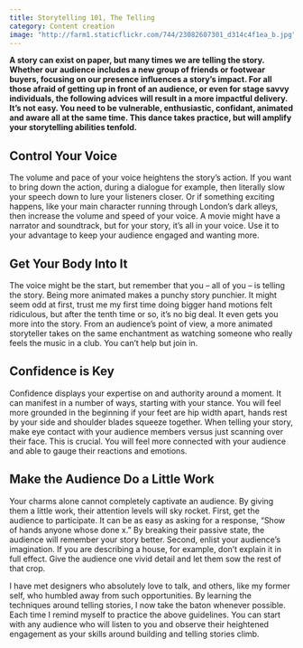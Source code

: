 ```yaml
---
title: Storytelling 101, The Telling
category: Content creation
image: "http://farm1.staticflickr.com/744/23082607301_d314c4f1ea_b.jpg"
---
```

**A story can exist on paper, but many times we are telling the story. Whether our audience includes a new group of friends or footwear buyers, focusing on our presence influences a story’s impact. For all those afraid of getting up in front of an audience, or even for stage savvy individuals, the following advices will result in a more impactful delivery. It’s not easy. You need to be vulnerable, enthusiastic, confidant, animated and aware all at the same time. This dance takes practice, but will amplify your storytelling abilities tenfold.** 

## Control Your Voice

The volume and pace of your voice heightens the story’s action. If you want to bring down the action, during a dialogue for example, then literally slow your speech down to lure your listeners closer. Or if something exciting happens, like your main character running through London’s dark alleys, then increase the volume and speed of your voice. A movie might have a narrator and soundtrack, but for your story, it’s all in your voice. Use it to your advantage to keep your audience engaged and wanting more.  

## Get Your Body Into It

The voice might be the start, but remember that you – all of you – is telling the story. Being more animated makes a punchy story punchier. It might seem odd at first, trust me my first time doing bigger hand motions felt ridiculous, but after the tenth time or so, it’s no big deal. It even gets you more into the story. From an audience’s point of view, a more animated storyteller takes on the same enchantment as watching someone who really feels the music in a club. You can’t help but join in.    

## Confidence is Key

Confidence displays your expertise on and authority around a moment. It can manifest in a number of ways, starting with your stance. You will feel more grounded in the beginning if your feet are hip width apart, hands rest by your side and shoulder blades squeeze together. When telling your story, make eye contact with your audience members versus just scanning over their face. This is crucial. You will feel more connected with your audience and able to gauge their reactions and emotions. 

## Make the Audience Do a Little Work

Your charms alone cannot completely captivate an audience. By giving them a little work, their attention levels will sky rocket. First, get the audience to participate. It can be as easy as asking for a response, “Show of hands anyone whose done x.” By breaking their passive state, the audience will remember your story better. Second, enlist your audience’s imagination. If you are describing a house, for example, don’t explain it in full effect. Give the audience one vivid detail and let them sow the rest of that crop. 

I have met designers who absolutely love to talk, and others, like my former self, who humbled away from such opportunities. By learning the techniques around telling stories, I now take the baton whenever possible. Each time I remind myself to practice the above guidelines. You can start with any audience who will listen to you and observe their heightened engagement as your skills around building and telling stories climb. 
